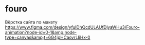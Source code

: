 # fouro
Вёрстка сайта по макету https://www.figma.com/design/yfuIDhQcdULAUfDjyaWHu3/Fouro-animation?node-id=0-1&amp;node-type=canvas&amp;t=6G4jpHCaovrLIiHx-0
